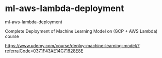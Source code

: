 # ml-aws-lambda-deployment
ml-aws-lambda-deployment

Complete Deployment of Machine Learning Model on (GCP + AWS Lambda) course

https://www.udemy.com/course/deploy-machine-learning-model/?referralCode=0371F43AE14C71828E8E
